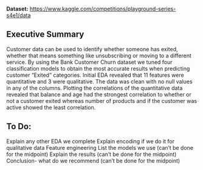 **Dataset:** https://www.kaggle.com/competitions/playground-series-s4e1/data

## **Executive Summary**
Customer data can be used to identify whether someone has exited, whether that means something like unsubscribing or moving to a different service. 
By using the Bank Customer Churn dataset we tuned four classification models to obtain the most accurate results when predicting customer “Exited” categories. 
Initial EDA revealed that 11 features were quantitative and 3 were qualitative. The data was clean with no null values in any of the columns. 
Plotting the correlations of the quantitative data revealed that balance and age had the strongest correlation to whether or not a customer exited whereas number of products and if the customer was active showed the least correlation.

## **To Do:**
Explain any other EDA we complete
Explain encoding if we do it for qualitative data
Feature engineering
List the models we use (can’t be done for the midpoint)
Explain the results (can’t be done for the midpoint)
Conclusion- what do we recommend (can’t be done for the midpoint)

